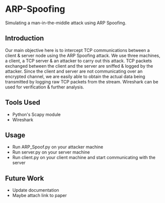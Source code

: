 
# ARP-Spoofing
Simulating a man-in-the-middle attack using ARP Spoofing.

## Introduction
Our main objective here is to intercept TCP communications between a client & server node using the ARP Spoofing attack. We use three machines, a client, a TCP server & an attacker to carry out this attack. TCP packets exchanged between the client and the server are sniffed & logged by the attacker. Since the client and server are not communicating over an encrypted channel, we are easily able to obtain the actual data being transmitted by logging raw TCP packets from the stream. Wireshark can be used for verification & further analysis.

## Tools Used
- Python's Scapy module
- Wireshark

## Usage
- Run ARP_Spoof.py on your attacker machine
- Run server.py on your server machine
- Run client.py on your client machine and start communicating with the server

## Future Work
- Update documentation
- Maybe attach link to paper
